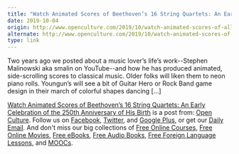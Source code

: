 ```yaml
---
title: "Watch Animated Scores of Beethoven’s 16 String Quartets: An Early Celebration of the 250th Anniversary of His Birth"
date: 2019-10-04
origin: http://www.openculture.com/2019/10/watch-animated-scores-of-all-of-beethovens-string-quartets.html
alternate: http://www.openculture.com/2019/10/watch-animated-scores-of-all-of-beethovens-string-quartets.html
type: link
---
```


<p>Two years ago we posted about a music lover’s life’s work--Stephen Malinowski aka smalin on YouTube--and how he has produced animated, side-scrolling scores to classical music. Older folks will liken them to neon piano rolls. Youngun’s will see a bit of Guitar Hero or Rock Band game design in their march of colorful shapes dancing […]<br>
</p>
<p><a rel="nofollow" href="http://www.openculture.com/2019/10/watch-animated-scores-of-all-of-beethovens-string-quartets.html">Watch Animated Scores of Beethoven’s 16 String Quartets: An Early Celebration of the 250th Anniversary of His Birth</a> is a post from: <a href="http://www.openculture.com">Open Culture</a>. Follow us on <a href="https://www.facebook.com/openculture">Facebook</a>, <a href="https://twitter.com/#!/openculture">Twitter</a>, and <a href="https://plus.google.com/108579751001953501160/posts">Google Plus</a>, or get our <a href="http://www.openculture.com/dailyemail">Daily Email</a>. And don't miss our big collections of <a href="http://www.openculture.com/freeonlinecourses">Free Online Courses</a>, <a href="http://www.openculture.com/freemoviesonline">Free Online Movies</a>, <a href="http://www.openculture.com/free_ebooks">Free eBooks</a>, <a href="http://www.openculture.com/freeaudiobooks">Free Audio Books</a>, <a href="http://www.openculture.com/freelanguagelessons">Free Foreign Language Lessons</a>, and <a href="http://www.openculture.com/free_certificate_courses">MOOCs</a>.</p>